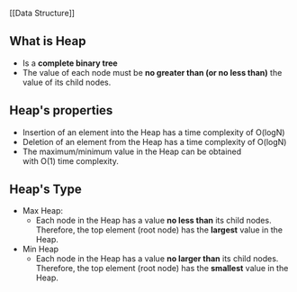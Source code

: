 [[Data Structure]]
## What is Heap
*  Is a **complete binary tree**
* The value of each node must be **no greater than (or no less than)** the value of its child nodes.

## Heap's properties
 * Insertion of an element into the Heap has a time complexity of O(logN)
 * Deletion of an element from the Heap has a time complexity of O(logN)
 * The maximum/minimum value in the Heap can be obtained with O(1) time complexity.

## Heap's Type
 * Max Heap: 
	 * Each node in the Heap has a value **no less than** its child nodes. Therefore, the top element (root node) has the **largest** value in the Heap.
 * Min Heap
	 * Each node in the Heap has a value **no larger than** its child nodes. Therefore, the top element (root node) has the **smallest** value in the Heap.